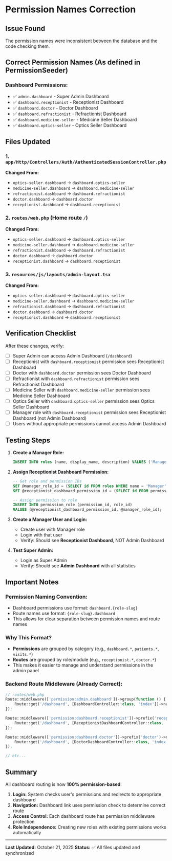 # Permission Names Correction

## Issue Found
The permission names were inconsistent between the database and the code checking them.

## Correct Permission Names (As defined in PermissionSeeder)

### Dashboard Permissions:
- ✅ `admin.dashboard` - Super Admin Dashboard
- ✅ `dashboard.receptionist` - Receptionist Dashboard
- ✅ `dashboard.doctor` - Doctor Dashboard
- ✅ `dashboard.refractionist` - Refractionist Dashboard
- ✅ `dashboard.medicine-seller` - Medicine Seller Dashboard
- ✅ `dashboard.optics-seller` - Optics Seller Dashboard

## Files Updated

### 1. `app/Http/Controllers/Auth/AuthenticatedSessionController.php`
**Changed From:**
- `optics-seller.dashboard` → `dashboard.optics-seller`
- `medicine-seller.dashboard` → `dashboard.medicine-seller`
- `refractionist.dashboard` → `dashboard.refractionist`
- `doctor.dashboard` → `dashboard.doctor`
- `receptionist.dashboard` → `dashboard.receptionist`

### 2. `routes/web.php` (Home route `/`)
**Changed From:**
- `optics-seller.dashboard` → `dashboard.optics-seller`
- `medicine-seller.dashboard` → `dashboard.medicine-seller`
- `refractionist.dashboard` → `dashboard.refractionist`
- `doctor.dashboard` → `dashboard.doctor`
- `receptionist.dashboard` → `dashboard.receptionist`

### 3. `resources/js/layouts/admin-layout.tsx`
**Changed From:**
- `optics-seller.dashboard` → `dashboard.optics-seller`
- `medicine-seller.dashboard` → `dashboard.medicine-seller`
- `refractionist.dashboard` → `dashboard.refractionist`
- `doctor.dashboard` → `dashboard.doctor`
- `receptionist.dashboard` → `dashboard.receptionist`

## Verification Checklist

After these changes, verify:

- [ ] Super Admin can access Admin Dashboard (`/dashboard`)
- [ ] Receptionist with `dashboard.receptionist` permission sees Receptionist Dashboard
- [ ] Doctor with `dashboard.doctor` permission sees Doctor Dashboard
- [ ] Refractionist with `dashboard.refractionist` permission sees Refractionist Dashboard
- [ ] Medicine Seller with `dashboard.medicine-seller` permission sees Medicine Seller Dashboard
- [ ] Optics Seller with `dashboard.optics-seller` permission sees Optics Seller Dashboard
- [ ] Manager role with `dashboard.receptionist` permission sees Receptionist Dashboard (not Admin Dashboard)
- [ ] Users without appropriate permissions cannot access Admin Dashboard

## Testing Steps

1. **Create a Manager Role:**
   ```sql
   INSERT INTO roles (name, display_name, description) VALUES ('Manager', 'Manager', 'Store Manager');
   ```

2. **Assign Receptionist Dashboard Permission:**
   ```sql
   -- Get role and permission IDs
   SET @manager_role_id = (SELECT id FROM roles WHERE name = 'Manager');
   SET @receptionist_dashboard_permission_id = (SELECT id FROM permissions WHERE name = 'dashboard.receptionist');
   
   -- Assign permission to role
   INSERT INTO permission_role (permission_id, role_id) 
   VALUES (@receptionist_dashboard_permission_id, @manager_role_id);
   ```

3. **Create a Manager User and Login:**
   - Create user with Manager role
   - Login with that user
   - Verify: Should see **Receptionist Dashboard**, NOT Admin Dashboard

4. **Test Super Admin:**
   - Login as Super Admin
   - Verify: Should see **Admin Dashboard** with all statistics

## Important Notes

### Permission Naming Convention:
- Dashboard permissions use format: `dashboard.{role-slug}`
- Route names use format: `{role-slug}.dashboard`
- This allows for clear separation between permission names and route names

### Why This Format?
- **Permissions** are grouped by category (e.g., `dashboard.*`, `patients.*`, `visits.*`)
- **Routes** are grouped by role/module (e.g., `receptionist.*`, `doctor.*`)
- This makes it easier to manage and understand permissions in the admin panel

### Backend Route Middleware (Already Correct):
```php
// routes/web.php
Route::middleware(['permission:admin.dashboard'])->group(function () {
    Route::get('/dashboard', [DashboardController::class, 'index'])->name('dashboard');
});

Route::middleware(['permission:dashboard.receptionist'])->prefix('receptionist')->name('receptionist.')->group(function () {
    Route::get('/dashboard', [ReceptionistDashboardController::class, 'index'])->name('dashboard');
});

Route::middleware(['permission:dashboard.doctor'])->prefix('doctor')->name('doctor.')->group(function () {
    Route::get('/dashboard', [DoctorDashboardController::class, 'index'])->name('dashboard');
});

// etc...
```

## Summary

All dashboard routing is now **100% permission-based**:

1. **Login:** System checks user's permissions and redirects to appropriate dashboard
2. **Navigation:** Dashboard link uses permission check to determine correct route
3. **Access Control:** Each dashboard route has permission middleware protection
4. **Role Independence:** Creating new roles with existing permissions works automatically

---

**Last Updated:** October 21, 2025
**Status:** ✅ All files updated and synchronized
